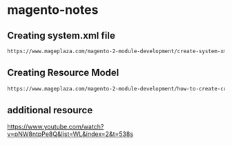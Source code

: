 # magento-notes

## Creating system.xml file
```bash
https://www.mageplaza.com/magento-2-module-development/create-system-xml-configuration-magento-2.html
```
## Creating Resource Model
```bash
https://www.mageplaza.com/magento-2-module-development/how-to-create-crud-model-magento-2.html
```



## additional resource
https://www.youtube.com/watch?v=pNW8ntpPe8Q&list=WL&index=2&t=538s
